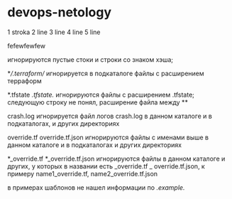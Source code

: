 # devops-netology

1 stroka
2 line
3 line
4 line
5 line

fefewfewfew



игнорируются пустые стоки и строки со знаком хэша;

**/.terraform/*
игнорируется в подкаталоге файлы с расширением терраформ

*.tfstate
*.tfstate.*
игнорируются файлы с расширением .tfstate; следующую строку не понял, расширение файла между **

crash.log игнорируется файл логов crash.log в данном каталоге и в подкаталогах, и других директориях

override.tf override.tf.json игнорируются файлы с именами выше в данном каталоге и в подкаталогах и других директориях

*_override.tf
*_override.tf.json игнорируются файлы в данном каталоге и других, у которых в названии есть _override.tf _
override.tf.json, к примеру name1_override.tf, name2_override.tf.json

в примерах шаблонов не нашел информации по *.example.*





